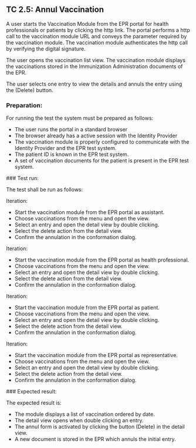 ## TC 2.5: Annul Vaccination

A user starts the Vaccination Module from the EPR portal for health professionals or patients by clicking the http link. The portal performs a http call to the vaccination module URL and conveys the parameter required by the vaccination module. The vaccination module authenticates the http call by verifying the digital signature.

The user opens the vaccination list view. The vaccination module displays the vaccinations stored in the Immunization Administration documents of the EPR.

The user selects one entry to view the details and annuls the entry using the (Delete) button.

### Preparation:

For running the test the system must be prepared as follows:
- The user runs the portal in a standard browser
- The browser already has a active session with the Identity Provider
- The vaccination module is properly configured to communicate with the Identity Provider and the EPR test system.
- The patient ID is known in the EPR test system.
- A set of vaccination documents for the patient is present in the EPR test system.


### Test run:

The test shall be run as follows:

Iteration:
- Start the vaccination module from the EPR portal as assistant.
- Choose vaccinations from the menu and open the view.
- Select an entry and open the detail view by double clicking.
- Select the delete action from the detail view.
- Confirm the annulation in the conformation dialog.

Iteration:
- Start the vaccination module from the EPR portal as health professional.
- Choose vaccinations from the menu and open the view.
- Select an entry and open the detail view by double clicking.
- Select the delete action from the detail view.
- Confirm the annulation in the conformation dialog.

Iteration:
- Start the vaccination module from the EPR portal as patient.
- Choose vaccinations from the menu and open the view.
- Select an entry and open the detail view by double clicking.
- Select the delete action from the detail view.
- Confirm the annulation in the conformation dialog.

Iteration:
- Start the vaccination module from the EPR portal as representative.
- Choose vaccinations from the menu and open the view.
- Select an entry and open the detail view by double clicking.
- Select the delete action from the detail view.
- Confirm the annulation in the conformation dialog.


### Expected result:

The expected result is:
- The module displays a list of vaccination ordered by date.
- The detail view opens when double clicking an entry.
- The annul form is activated by clicking the button (Delete) in the detail view.  
- A new document is stored in the EPR which annuls the initial entry.   
